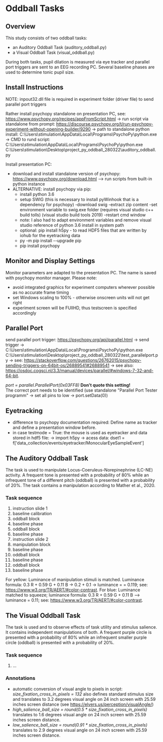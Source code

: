 # Oddball Tasks

## Overview
This study consists of two oddball tasks:
* an Auditory Oddball Task (auditory_oddball.py)
* a Visual Oddball Task (visual_oddball.py)

During both tasks, pupil dilation is measured via eye tracker and parallel port triggers are sent to an EEG recording PC. Several baseline phases are used to determine tonic pupil size. 

## Install Instructions
NOTE: inpout32.dll file is required in experiment folder (driver file) to send parallel port triggers

Rather install psychopy standalone on presentation PC, see: https://www.psychopy.org/recipes/appFromScript.html -> run script via standalone from prompt: https://discourse.psychopy.org/t/run-psychopy-experiment-without-opening-builder/9290 -> path to standalone python install: C:\Users\stimulation\AppData\Local\Programs\PsychoPy\python.exe -> CMD to rund script: C:\Users\stimulation\AppData\Local\Programs\PsychoPy\python.exe C:\Users\stimulation\Desktop\project_py_oddball_280322\auditory_oddball.py

Install presentation PC:
  * download and install standalone version of psychopy: https://www.psychopy.org/download.html
    --> run scripts from built-in python instance
  * ALTERNATIVE: install psychopy via pip:
      * install python 3.6
      * setup SWIG (this is necessary to install pyWinhook that is a dependency for psychopy)
        -download swig
        -extract zip content
        -set environment variable to swig.exe folder (requires visual studio c++ build tolls) (visual studio build tools 2019)
        -restart cmd window
      * note: I also had to adapt environment variables and remove visual studio reference of python 3.6 install in system path
      * optional: pip install h5py - to read HDF5 files that are written by iohub for the eyetracking data
      * py -m pip install --upgrade pip
      * pip install psychopy

## Monitor and Display Settings
Monitor parameters are adapted to the presentation PC. The name is saved with psychopy monitor manager. Please note:
* avoid integrated graphics for experiment computers wherever possible as no accurate frame timing
* set Windows scaling to 100% - otherwise onscreen units will not get right
* experiment screen will be FUllHD, thus testscreen is specified accordingly

## Parallel Port
send parallel port trigger: https://psychopy.org/api/parallel.html -> send trigger -> C:\Users\stimulation\AppData\Local\Programs\PsychoPy\python.exe C:\Users\stimulation\Desktop\project_py_oddball_280322\test_parallelport.py -> see: https://stackoverflow.com/questions/26762015/psychopy-sending-triggers-on-64bit-os/26889541#26889541 -> see also: https://osdoc.cogsci.nl/3.3/manual/devices/parallel/#windows-7-32-and-64-bit.

*port = parallel.ParallelPort(0x03FF8)*
**Don't quote this setting!** <br/>The correct port needs to be identified (use standalone "Parallel Port Tester programm" -> set all pins to low -> port.setData(0))

## Eyetracking
* difference to psychopy documentation required: Define name as tracker and define a presentation window before.
* in case testmode = True: the mouse is used as eyetracker and data stored in hdf5 file: -> import h5py -> acess data: dset1 = f['data_collection/events/eyetracker/MonocularEyeSampleEvent']

## The Auditory Oddball Task
The task is used to manipulate Locus-Coeruleus-Norepinephrine (LC-NE) activity. A frequent tone is presented with a probability of 80% while an infrequent tone of a different pitch (oddball) is presented with a probability of 20%. The task contains a manipulation according to Mather et al., 2020. 

### Task sequence
1. instruction slide 1
2. baseline calibration
3. oddball block
4. baseline phase
5. oddball block
6. baseline phase
7. instruction slide 2
8. manipulation block
9. baseline phase
10. oddball block
11. baseline phase
12. oddball block
13. baseline phase

For yellow: Luminance of manipulation stimuli is matched. Luminance formula: 0.3 R + 0.59 G + 0.11 B -> 0.2 + 0.1 -> luminance = = 0.119; see:  https://www.w3.org/TR/AERT/#color-contrast.
For blue: Luminance matched to squeeze; luminance formula: 0.3 R + 0.59 G + 0.11 B --> luminance = 0.11; see: https://www.w3.org/TR/AERT/#color-contrast.

## The Visual Oddball Task
The task is used and to observe effects of task utility and stimulus salience. It contains independent manipulations of both. A frequent purple circle is presented with a probability of 80% while an infrequent smaller purple circle (oddball) is presented with a probability of 20%. 

### Task sequence
1. ...

### Annotations
* automatic conversion of visual angle to pixels in script: *size_fixation_cross_in_pixels = 132* also defines standard stimulus size and translates to 3.2 degrees visual angle on 24 inch screen with 25.59 inches screen distance (see https://elvers.us/perception/visualAngle/)
* *high_salience_ball_size = round(0.5 * size_fixation_cross_in_pixels)* translates to 1.6 degrees visual angle on 24 inch screen with 25.59 inches screen distance.
* *low_salience_ball_size = round(0.91 * size_fixation_cross_in_pixels)* translates to 2.9 degrees visual angle on 24 inch screen with 25.59 inches screen distance.
